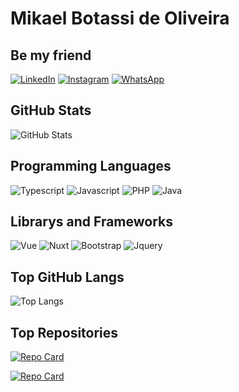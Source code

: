 # Mikael Botassi de Oliveira

## Be my friend

[![LinkedIn](https://img.shields.io/badge/LinkedIn-0048ad?style=for-the-badge&logo=linkedin&logoColor=FFF)](https://www.linkedin.com/in/mikael-botassi-de-oliveira-bb5030218/)
[![Instagram](https://img.shields.io/badge/Instagram-0048ad?style=for-the-badge&logo=instagram&logoColor=FFF)](https://www.instagram.com/mikael.botassi/)
[![WhatsApp](https://img.shields.io/badge/Whatsapp-0048ad?style=for-the-badge&logo=whatsapp&logoColor=FFF)](https://whatsa.me/5527999667423/?t=Ol%C3%A1!%20Vi%20seu%20perfil%20no%20Dio%20e%20me%20interessei)

## GitHub Stats

![GitHub Stats](https://github-readme-stats.vercel.app/api?username=mikaelbotassi&theme=transparent&bg_color=0048ad&hide_title=true&show_icons=true&icon_color=FFF&title_color=FFF&text_color=FFF)

## Programming Languages

![Typescript](https://img.shields.io/badge/Typescript-0048ad?style=for-the-badge&logo=typescript&logoColor=FFF)
![Javascript](https://img.shields.io/badge/Javascript-0048ad?style=for-the-badge&logoColor=FFF&logo=javascript)
![PHP](https://img.shields.io/badge/Php-0048ad?style=for-the-badge&logoColor=FFF&logo=php)
![Java](https://img.shields.io/badge/Java-0048ad?style=for-the-badge&logoColor=FFF&logo=java)

## Librarys and Frameworks

![Vue](https://img.shields.io/badge/Vue.js-0048ad?style=for-the-badge&logoColor=FFF&logo=vue.js)
![Nuxt](https://img.shields.io/badge/Nuxt.js-0048ad?style=for-the-badge&logoColor=FFF&logo=nuxt.js)
![Bootstrap](https://img.shields.io/badge/Bootstrap-0048ad?style=for-the-badge&logoColor=FFF&logo=bootstrap)
![Jquery](https://img.shields.io/badge/Jquery-0048ad?style=for-the-badge&logoColor=FFF&logo=Jquery)

## Top GitHub Langs

![Top Langs](https://github-readme-stats-git-masterrstaa-rickstaa.vercel.app/api/top-langs/?username=mikaelbotassi&hide_title=true&bg_color=0048ad&border_color=FFF&title_color=FFF&text_color=FFF)

## Top Repositories

[![Repo Card](https://github-readme-stats.vercel.app/api/pin/?username=mikaelbotassi&repo=Commercial-automation-of-restaurant-chopperia&bg_color=0048ad&border_color=FFF&show_icons=true&icon_color=FFF&title_color=FFF&text_color=FFF)](https://github.com/mikaelbotassi/Commercial-automation-of-restaurant-chopperia)

[![Repo Card](https://github-readme-stats.vercel.app/api/pin/?username=mikaelbotassi&repo=video-rental-system&bg_color=0048ad&border_color=FFF&show_icons=true&icon_color=FFF&title_color=FFF&text_color=FFF)](https://github.com/mikaelbotassi/video-rental-system)